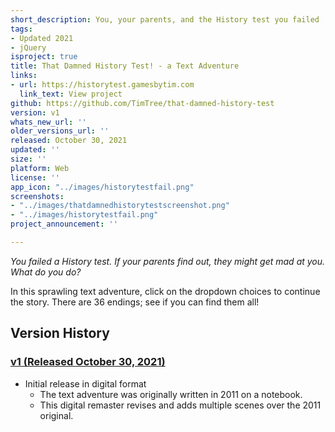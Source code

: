 ```yaml
---
short_description: You, your parents, and the History test you failed
tags:
- Updated 2021
- jQuery
isproject: true
title: That Damned History Test! - a Text Adventure
links:
- url: https://historytest.gamesbytim.com
  link_text: View project
github: https://github.com/TimTree/that-damned-history-test
version: v1
whats_new_url: ''
older_versions_url: ''
released: October 30, 2021
updated: ''
size: ''
platform: Web
license: ''
app_icon: "../images/historytestfail.png"
screenshots:
- "../images/thatdamnedhistorytestscreenshot.png"
- "../images/historytestfail.png"
project_announcement: ''

---
```

_You failed a History test. If your parents find out, they might get mad at you. What do you do?_

In this sprawling text adventure, click on the dropdown choices to continue the story. There are 36 endings; see if you can find them all!

## Version History

### [v1 (Released October 30, 2021)](https://historytest.gamesbytim.com/)

* Initial release in digital format
  * The text adventure was originally written in 2011 on a notebook.
  * This digital remaster revises and adds multiple scenes over the 2011 original.